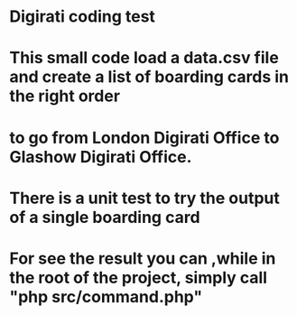 # Digirati coding test
# This small code load a data.csv file and create a list of boarding cards in the right order
# to go from London Digirati Office to Glashow Digirati Office.
# There is a unit test to try the output of a single boarding card
#
# For see the result you can ,while in the root of the project, simply call "php src/command.php"
#